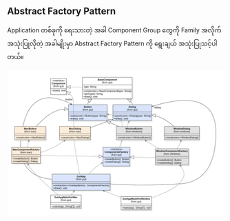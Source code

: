 ## Abstract Factory Pattern

Application တစ်ခုကို ရေးသားတဲ့ အခါ Component Group တွေကို Family အလိုက် အသုံးပြုလိုတဲ့ အခါမျိုးမှာ Abstract Factory Pattern ကို ရွေးချယ် အသုံးပြုသင့်ပါတယ်။


<img src="class-diagram.png" width="900px" />
